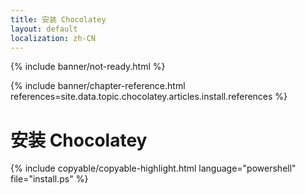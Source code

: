 ```yaml
---
title: 安装 Chocolatey
layout: default
localization: zh-CN
---
```


{% include banner/not-ready.html %}

{% include banner/chapter-reference.html 
  references=site.data.topic.chocolatey.articles.install.references
%}

# 安装 Chocolatey

{% include copyable/copyable-highlight.html language="powershell" file="install.ps" %}
